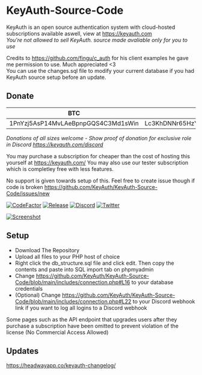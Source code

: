 # KeyAuth-Source-Code
KeyAuth is an open source authentication system with cloud-hosted subscriptions available aswell, view at https://keyauth.com
<br>
*You're not allowed to sell KeyAuth. source made avaliable only for you to use*

Credits to https://github.com/fingu/c_auth for his client examples he gave me permission to use. Much appreciated <3
<br>
You can use the changes.sql file to modify your current database if you had KeyAuth source setup before an update.
## Donate ##
|BTC|ETH|LTC|
|---|---|---|
|1PnYzj5AsP14MvLAeBpnpGQS4C3Md1sWin|Lc3KhDNNr65HzYGzQajfYCprJRLaGkKiHz|0xC4ED0251eC83Ab95cd634D0aaAE79942720A1F4d|

_Donations of all sizes welcome - Show proof of donation for exclusive role in Discord https://keyauth.com/discord_

You may purchase a subscription for cheaper than the cost of hosting this yourself at https://keyauth.com/
You may also use our tester subscription which is completley free with less features.

No support is given towards setup of this. Feel free to create issue though if code is broken https://github.com/KeyAuth/KeyAuth-Source-Code/issues/new

[![CodeFactor](https://img.shields.io/codefactor/grade/github/KeyAuth/KeyAuth-Source-Code?label=CodeFactor&cacheSeconds=3600)](https://www.codefactor.io/repository/github/KeyAuth/KeyAuth-Source-Code)
[![Release](https://img.shields.io/github/v/release/KeyAuth/KeyAuth-Source-Code?label=Release&color=brightgreen&cacheSeconds=3600)](https://github.com/KeyAuth/KeyAuth-Source-Code/releases/latest)
[![Discord](https://img.shields.io/discord/824397012685291520?label=Discord&cacheSeconds=3600)](https://discord.gg/8CqcCTbEEh)
[![Twitter](https://img.shields.io/twitter/follow/KeyAuth?cacheSeconds=3600)](https://twitter.com/KeyAuth)

[![Screenshot](https://i.imgur.com/PceOYKw.png)](https://keyauth.com)

## Setup ##

- Download The Repository
- Upload all files to your PHP host of choice
- Right click the db_structure.sql file and click edit. Then copy the contents and paste into SQL import tab on phpmyadmin
- Change https://github.com/KeyAuth/KeyAuth-Source-Code/blob/main/includes/connection.php#L16 to your database credentials
- (Optional) Change https://github.com/KeyAuth/KeyAuth-Source-Code/blob/main/includes/connection.php#L22 to your Discord webhook link if you want to log all logins to a Discord webhook

Some pages such as the API endpoint that upgrades users after they purchase a subscription have been omitted to prevent violation of the license (No Commercial Access Allowed)

## Updates ##

https://headwayapp.co/keyauth-changelog/
